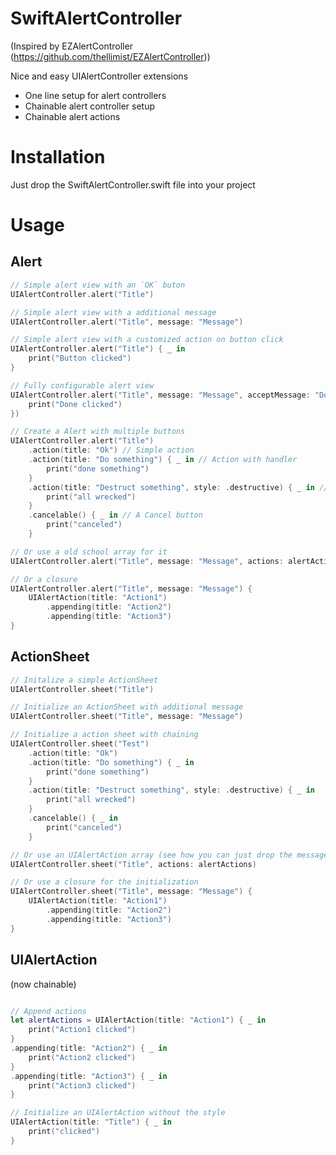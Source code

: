 SwiftAlertController
====================

(Inspired by EZAlertController (https://github.com/thellimist/EZAlertController))

Nice and easy UIAlertController extensions

- One line setup for alert controllers
- Chainable alert controller setup
- Chainable alert actions

Installation
============
Just drop the SwiftAlertController.swift file into your project

Usage
=====

Alert
-----
```swift
// Simple alert view with an `OK` buton
UIAlertController.alert("Title") 

// Simple alert view with a additional message
UIAlertController.alert("Title", message: "Message") 

// Simple alert view with a customized action on button click
UIAlertController.alert("Title") { _ in
	print("Button clicked")
}

// Fully configurable alert view
UIAlertController.alert("Title", message: "Message", acceptMessage: "Done") { _ in
	print("Done clicked")
})

// Create a Alert with multiple buttons
UIAlertController.alert("Title")
	.action(title: "Ok") // Simple action 
	.action(title: "Do something") { _ in // Action with handler
		print("done something")
	}
	.action(title: "Destruct something", style: .destructive) { _ in // Action with handler and other style
		print("all wrecked")
	}
	.cancelable() { _ in // A Cancel button
		print("canceled")
	}

// Or use a old school array for it
UIAlertController.alert("Title", message: "Message", actions: alertAction)

// Or a closure
UIAlertController.alert("Title", message: "Message") {
	UIAlertAction(title: "Action1")
		.appending(title: "Action2")
		.appending(title: "Action3")
}

```

ActionSheet
-----------
```swift
// Initalize a simple ActionSheet
UIAlertController.sheet("Title")

// Initialize an ActionSheet with additional message
UIAlertController.sheet("Title", message: "Message")

// Initialize a action sheet with chaining
UIAlertController.sheet("Test")
	.action(title: "Ok")
	.action(title: "Do something") { _ in
		print("done something")
	}
	.action(title: "Destruct something", style: .destructive) { _ in
		print("all wrecked")
	}
	.cancelable() { _ in
		print("canceled")
	}

// Or use an UIAlertAction array (see how you can just drop the message)
UIAlertController.sheet("Title", actions: alertActions)

// Or use a closure for the initialization
UIAlertController.sheet("Title", message: "Message") {
	UIAlertAction(title: "Action1")
		.appending(title: "Action2")
		.appending(title: "Action3")
}
```


UIAlertAction
-------------
(now chainable)

```swift

// Append actions
let alertActions = UIAlertAction(title: "Action1") { _ in
	print("Action1 clicked")
}
.appending(title: "Action2") { _ in
	print("Action2 clicked")
}
.appending(title: "Action3") { _ in
	print("Action3 clicked")
}

// Initialize an UIAlertAction without the style
UIAlertAction(title: "Title") { _ in
	print("clicked")
}

```
